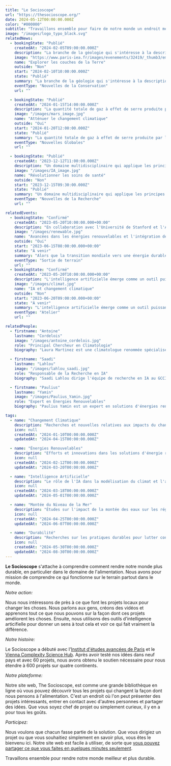 ```yaml
---
title: "Le Socioscope"
url: "https://thesocioscope.org/"
date: 2024-05-12T00:00:00.000Z
color: "#000000"
subtitle: "Travaillons ensemble pour faire de notre monde un endroit meilleur et plus durable."
image: "/images/logo_typo_black.svg"
relatedNews:
  - bookingState: "Publié"
    createdAt: "2024-02-05T09:00:00.000Z"
    description: "La branche de la géologie qui s'intéresse à la description et à la classification des roches."
    image: "https://www.paris-iea.fr/images/evenements/32419/_thumb3/emily-morter-8xaa0f9yqne-unsplash.jpg"
    name: "Explorer les couches de la Terre"
    outside: "Non"
    start: "2024-02-10T10:00:00.000Z"
    state: "Publié"
    summary: "La branche de la géologie qui s'intéresse à la description et à la classification des roches."
    eventType: "Nouvelles de la Conservation"
    url: ""

  - bookingState: "Publié"
    createdAt: "2024-01-15T14:00:00.000Z"
    description: "La quantité totale de gaz à effet de serre produite par les activités humaines, mesurée en équivalents dioxyde de carbone."
    image: "/images/mars_image.jpg"
    name: "Atténuer le changement climatique"
    outside: "Oui"
    start: "2024-01-20T12:00:00.000Z"
    state: "Publié"
    summary: "La quantité totale de gaz à effet de serre produite par les activités humaines, mesurée en équivalents dioxyde de carbone."
    eventType: "Nouvelles Globales"
    url: ""

  - bookingState: "Publié"
    createdAt: "2023-12-12T11:00:00.000Z"
    description: "Un domaine multidisciplinaire qui applique les principes de l'ingénierie à la médecine et à la biologie à des fins de soins de santé."
    image: "/images/IA_image.jpg"
    name: "Révolutionner les soins de santé"
    outside: "Non"
    start: "2023-12-15T09:30:00.000Z"
    state: "Publié"
    summary: "Un domaine multidisciplinaire qui applique les principes de l'ingénierie à la médecine et à la biologie à des fins de soins de santé."
    eventType: "Nouvelles de la Recherche"
    url: ""

relatedEvents:
  - bookingState: "Confirmé"
    createdAt: "2023-05-20T10:00:00.000+00:00"
    description: "En collaboration avec l'Université de Stanford et l'Agence Internationale de l'Énergie."
    image: "/images/renewable.jpg"
    name: "Avancées dans les énergies renouvelables et l'intégration de l'IA"
    outside: "Oui"
    start: "2023-06-15T08:00:00.000+00:00"
    state: "À venir"
    summary: "Alors que la transition mondiale vers une énergie durable se poursuit, l'intelligence artificielle joue un rôle crucial dans l'optimisation des systèmes d'énergie renouvelable."
    eventType: "Sortie de terrain"
    url: ""
  - bookingState: "Confirmé"
    createdAt: "2023-05-20T10:00:00.000+00:00"
    description: "L'intelligence artificielle émerge comme un outil puissant dans la lutte contre le changement climatique."
    image: "/images/climat.jpg"
    name: "IA et changement climatique"
    outside: "Non"
    start: "2023-06-20T09:00:00.000+00:00"
    state: "À venir"
    summary: "L'intelligence artificielle émerge comme un outil puissant dans la lutte contre le changement climatique."
    eventType: "Atelier"
    url: ""

relatedPeople:
  - firstname: "Antoine"
    lastname: "Cordelois"
    image: "/images/antoine_cordelois.jpg"
    role: "Principal Chercheur en Climatologie"
    biography: "Laura Martinez est une climatologue renommée spécialisée dans les études atmosphériques et les effets à long terme du changement climatique sur les schémas météorologiques mondiaux."

  - firstname: "Saadi"
    lastname: "Lahlou"
    image: "/images/lahlou_saadi.jpg"
    role: "Responsable de la Recherche en IA"
    biography: "Saadi Lahlou dirige l'équipe de recherche en IA au GCCI, se concentrant sur les modèles prédictifs des impacts du changement climatique à l'aide de techniques d'apprentissage automatique."

  - firstname: "Paulius"
    lastname: "Yamin"
    image: "/images/Paulius_Yamin.jpg"
    role: "Expert en Énergies Renouvelables"
    biography: "Paulius Yamin est un expert en solutions d'énergies renouvelables et en innovations technologiques durables, plaidant pour l'adoption mondiale de l'énergie propre."

tags:
  - name: "Changement Climatique"
    description: "Recherches et nouvelles relatives aux impacts du changement climatique mondial."
    icon: null
    createdAt: "2024-01-10T00:00:00.000Z"
    updatedAt: "2024-04-15T00:00:00.000Z"

  - name: "Énergies Renouvelables"
    description: "Efforts et innovations dans les solutions d'énergie renouvelable pour un avenir durable."
    icon: null
    createdAt: "2024-02-12T00:00:00.000Z"
    updatedAt: "2024-03-20T00:00:00.000Z"

  - name: "Intelligence Artificielle"
    description: "Le rôle de l'IA dans la modélisation du climat et l'analyse des données."
    icon: null
    createdAt: "2024-03-18T00:00:00.000Z"
    updatedAt: "2024-05-01T00:00:00.000Z"

  - name: "Montée du Niveau de la Mer"
    description: "Études sur l'impact de la montée des eaux sur les régions côtières."
    icon: null
    createdAt: "2024-04-25T00:00:00.000Z"
    updatedAt: "2024-06-07T00:00:00.000Z"

  - name: "Durabilité"
    description: "Recherches sur les pratiques durables pour lutter contre le changement climatique."
    icon: null
    createdAt: "2024-05-30T00:00:00.000Z"
    updatedAt: "2024-08-30T00:00:00.000Z"
---
```


**Le Socioscope** s'attache à comprendre comment rendre notre monde plus durable, en particulier dans le domaine de l'alimentation. Nous avons pour mission de comprendre ce qui fonctionne sur le terrain partout dans le monde.

_Notre action:_

Nous nous intéressons de près à ce que font les projets locaux pour changer les choses. Nous parlons aux gens, créons des vidéos et apprenons tout ce que nous pouvons sur la façon dont ces projets améliorent les choses. Ensuite, nous utilisons des outils d'intelligence articifielle pour donner un sens à tout cela et voir ce qui fait vraiment la différence.

_Notre histoire:_

Le Socioscope a débuté avec l'[Institut d'études avancées de Paris](https://www.paris-iea.fr/en/) et le [Vienna Complexity Science Hub](https://csh.ac.at/). Après avoir testé nos idées dans neuf pays et avec 60 projets, nous avons obtenu le soutien nécessaire pour nous étendre à 600 projets sur quatre continents.

_Notre plateforme:_

Notre site web, The Socioscope, est comme une grande bibliothèque en ligne où vous pouvez découvrir tous les projets qui changent la façon dont nous pensons à l'alimentation. C'est un endroit où l'on peut présenter des projets intéressants, entrer en contact avec d'autres personnes et partager des idées. Que vous soyez chef de projet ou simplement curieux, il y en a pour tous les goûts.

_Participez:_

Nous voulons que chacun fasse partie de la solution. Que vous dirigiez un projet ou que vous souhaitiez simplement en savoir plus, vous êtes le bienvenu ici. Notre site web est facile à utiliser, de sorte que [vous pouvez partager ce que vous faites en quelques minutes seulement](https://thesocioscope.org/register).

Travaillons ensemble pour rendre notre monde meilleur et plus durable.
